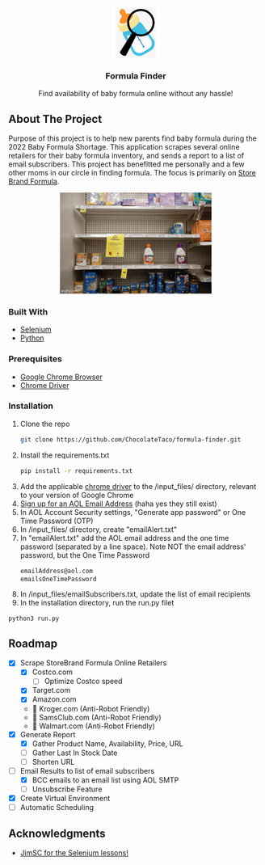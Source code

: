 <!-- PROJECT SHIELDS -->
<!--
*** I'm using markdown "reference style" links for readability.
*** Reference links are enclosed in brackets [ ] instead of parentheses ( ).
*** See the bottom of this document for the declaration of the reference variables
*** for contributors-url, forks-url, etc. This is an optional, concise syntax you may use.
*** https://www.markdownguide.org/basic-syntax/#reference-style-links
-->
<!-- [![Stargazers][stars-shield]][stars-url]
[![Issues][issues-shield]][issues-url]
[![MIT License][license-shield]](https://mit-license.org/)
[![LinkedIn][linkedin-shield]](https://www.linkedin.com/in/steventranx/) -->


<!-- PROJECT LOGO -->
<br />
<div align="center">
  <a href="https://github.com/ChocolateTaco/formula-finder">
    <img src="media/bottle_search_icon.png" alt="Logo" width="80">
  </a>

<h3 align="center">Formula Finder</h3>

  <p align="center">
    Find availability of baby formula online without any hassle!
  </p>
</div>

<!-- ABOUT THE PROJECT -->
## About The Project
Purpose of this project is to help new parents find baby formula during the 2022 Baby Formula Shortage. This application scrapes several online retailers for their baby formula inventory, and sends a report to a list of email subscribers. This project has benefitted me personally and a few other moms in our circle in finding formula. The focus is primarily on [Store Brand Formula](https://www.storebrandformula.com/).
<div align="center">
  <a href="https://github.com/ChocolateTaco/formula-finder">
    <img src="https://github.com/ChocolateTaco/formula-finder/blob/main/media/formula_shortage.gif" alt="Logo" width="300">
  </a>
 </div>

### Built With

* [Selenium](https://www.selenium.dev/)
* [Python](https://www.python.org/)

### Prerequisites
* [Google Chrome Browser](https://www.google.com/chrome/)
* [Chrome Driver](https://chromedriver.chromium.org/downloads/)

### Installation

1. Clone the repo
   ```sh
   git clone https://github.com/ChocolateTaco/formula-finder.git
   ```
2. Install the requirements.txt
   ```sh
   pip install -r requirements.txt
   ```
3. Add the applicable [chrome driver](https://chromedriver.chromium.org/downloads/) to the /input_files/ directory, relevant to your version of Google Chrome
4. [Sign up for an AOL Email Address](https://mail.aol.com) (haha yes they still exist)
5. In AOL Account Security settings, "Generate app password" or One Time Password (OTP)
6. In /input_files/ directory, create "emailAlert.txt"
7. In "emailAlert.txt" add the AOL email address and the one time password (separated by a line space). Note NOT the email address' password, but the One Time Password
   ```
   emailAddress@aol.com
   emailsOneTimePassword
   ```
8.  In /input_files/emailSubscribers.txt, update the list of email recipients
9.  In the installation directory, run the run.py filet
   ```sh
   python3 run.py
   ```   

<!-- ROADMAP -->
## Roadmap

- [x] Scrape StoreBrand Formula Online Retailers
    - [x] Costco.com
      - [ ] Optimize Costco speed
    - [x] Target.com
    - [x] Amazon.com
    - 🛑 Kroger.com (Anti-Robot Friendly)
    - 🛑 SamsClub.com (Anti-Robot Friendly)
    - 🛑 Walmart.com (Anti-Robot Friendly)
- [x] Generate Report
  - [x] Gather Product Name, Availability, Price, URL
  - [ ] Gather Last In Stock Date
  - [ ] Shorten URL
- [ ] Email Results to list of email subscribers
    - [x] BCC emails to an email list using AOL SMTP 
    - [ ] Unsubscribe Feature
- [x] Create Virtual Environment
- [ ] Automatic Scheduling 

<!-- ACKNOWLEDGMENTS -->
## Acknowledgments

* [JimSC for the Selenium lessons!](https://github.com/jimdevops19)


<!-- MARKDOWN LINKS & IMAGES -->
<!-- https://www.markdownguide.org/basic-syntax/#reference-style-links -->
[contributors-shield]: https://img.shields.io/github/contributors/github_username/repo_name.svg?style=for-the-badge
[contributors-url]: https://github.com/github_username/repo_name/graphs/contributors
[forks-shield]: https://img.shields.io/github/forks/github_username/repo_name.svg?style=for-the-badge
[forks-url]: https://github.com/github_username/repo_name/network/members
[stars-shield]: https://img.shields.io/github/stars/github_username/repo_name.svg?style=for-the-badge
[stars-url]: https://github.com/github_username/repo_name/stargazers
[issues-shield]: https://img.shields.io/github/issues/github_username/repo_name.svg?style=for-the-badge
[issues-url]: https://github.com/github_username/repo_name/issues
[license-shield]: https://img.shields.io/github/license/github_username/repo_name.svg?style=for-the-badge
[license-url]: https://github.com/github_username/repo_name/blob/master/LICENSE.txt
[linkedin-shield]: https://img.shields.io/badge/-LinkedIn-black.svg?style=for-the-badge&logo=linkedin&colorB=555
[linkedin-url]: https://linkedin.com/in/linkedin_username
[product-screenshot]: images/screenshot.png

